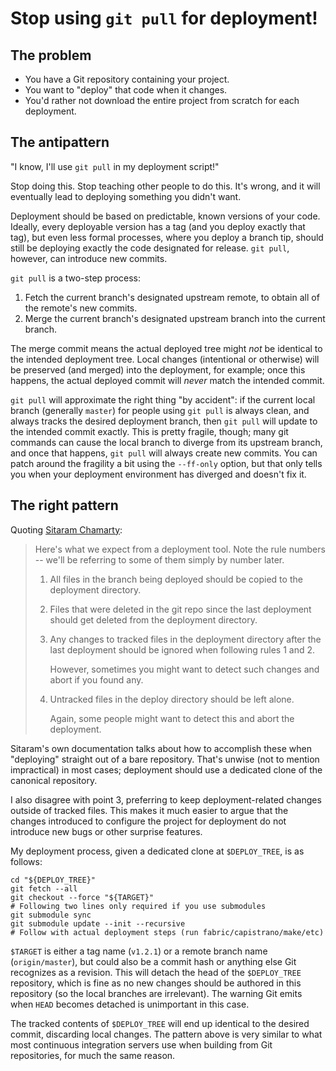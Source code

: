# Stop using `git pull` for deployment!

## The problem

* You have a Git repository containing your project.
* You want to "deploy" that code when it changes.
* You'd rather not download the entire project from scratch for each
  deployment.

## The antipattern

"I know, I'll use `git pull` in my deployment script!"

Stop doing this. Stop teaching other people to do this. It's wrong, and it
will eventually lead to deploying something you didn't want.

Deployment should be based on predictable, known versions of your code.
Ideally, every deployable version has a tag (and you deploy exactly that tag),
but even less formal processes, where you deploy a branch tip, should still be
deploying exactly the code designated for release. `git pull`, however, can
introduce new commits.

`git pull` is a two-step process:

1. Fetch the current branch's designated upstream remote, to obtain all of the
   remote's new commits.
2. Merge the current branch's designated upstream branch into the current
   branch.

The merge commit means the actual deployed tree might _not_ be identical to
the intended deployment tree. Local changes (intentional or otherwise) will be
preserved (and merged) into the deployment, for example; once this happens,
the actual deployed commit will _never_ match the intended commit.

`git pull` will approximate the right thing "by accident": if the current
local branch (generally `master`) for people using `git pull` is always clean,
and always tracks the desired deployment branch, then `git pull` will update
to the intended commit exactly. This is pretty fragile, though; many git
commands can cause the local branch to diverge from its upstream branch, and
once that happens, `git pull` will always create new commits. You can patch
around the fragility a bit using the `--ff-only` option, but that only tells
you when your deployment environment has diverged and doesn't fix it.

## The right pattern

Quoting [Sitaram Chamarty](http://gitolite.com/the-list-and-irc/deploy.html):

> Here's what we expect from a deployment tool. Note the rule numbers --
> we'll be referring to some of them simply by number later.
>
> 1. All files in the branch being deployed should be copied to the
>     deployment directory.
>
> 2. Files that were deleted in the git repo since the last deployment
>     should get deleted from the deployment directory.
>
> 3. Any changes to tracked files in the deployment directory after the
>     last deployment should be ignored when following rules 1 and 2.
>
>     However, sometimes you might want to detect such changes and abort if
>     you found any.
>
> 4. Untracked files in the deploy directory should be left alone.
>
>     Again, some people might want to detect this and abort the deployment.

Sitaram's own documentation talks about how to accomplish these when
"deploying" straight out of a bare repository. That's unwise (not to mention
impractical) in most cases; deployment should use a dedicated clone of the
canonical repository.

I also disagree with point 3, preferring to keep deployment-related changes
outside of tracked files. This makes it much easier to argue that the changes
introduced to configure the project for deployment do not introduce new bugs
or other surprise features.

My deployment process, given a dedicated clone at `$DEPLOY_TREE`, is as
follows:

    cd "${DEPLOY_TREE}"
    git fetch --all
    git checkout --force "${TARGET}"
    # Following two lines only required if you use submodules
    git submodule sync
    git submodule update --init --recursive
    # Follow with actual deployment steps (run fabric/capistrano/make/etc)

`$TARGET` is either a tag name (`v1.2.1`) or a remote branch name
(`origin/master`), but could also be a commit hash or anything else Git
recognizes as a revision. This will detach the head of the `$DEPLOY_TREE`
repository, which is fine as no new changes should be authored in this
repository (so the local branches are irrelevant). The warning Git emits when
`HEAD` becomes detached is unimportant in this case.

The tracked contents of `$DEPLOY_TREE` will end up identical to the desired
commit, discarding local changes. The pattern above is very similar to what
most continuous integration servers use when building from Git repositories,
for much the same reason.
